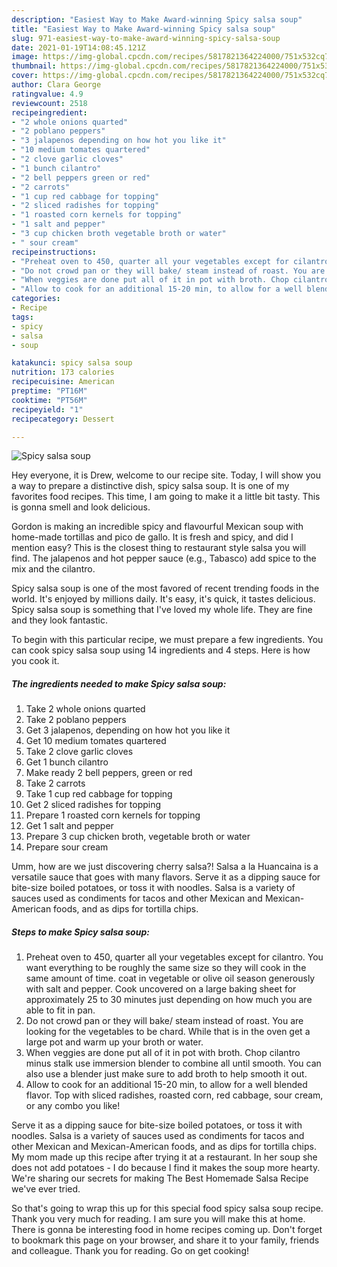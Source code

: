 ```yaml
---
description: "Easiest Way to Make Award-winning Spicy salsa soup"
title: "Easiest Way to Make Award-winning Spicy salsa soup"
slug: 971-easiest-way-to-make-award-winning-spicy-salsa-soup
date: 2021-01-19T14:08:45.121Z
image: https://img-global.cpcdn.com/recipes/5817821364224000/751x532cq70/spicy-salsa-soup-recipe-main-photo.jpg
thumbnail: https://img-global.cpcdn.com/recipes/5817821364224000/751x532cq70/spicy-salsa-soup-recipe-main-photo.jpg
cover: https://img-global.cpcdn.com/recipes/5817821364224000/751x532cq70/spicy-salsa-soup-recipe-main-photo.jpg
author: Clara George
ratingvalue: 4.9
reviewcount: 2518
recipeingredient:
- "2 whole onions quarted"
- "2 poblano peppers"
- "3 jalapenos depending on how hot you like it"
- "10 medium tomates quartered"
- "2 clove garlic cloves"
- "1 bunch cilantro"
- "2 bell peppers green or red"
- "2 carrots"
- "1 cup red cabbage for topping"
- "2 sliced radishes for topping"
- "1 roasted corn kernels for topping"
- "1 salt and pepper"
- "3 cup chicken broth vegetable broth or water"
- " sour cream"
recipeinstructions:
- "Preheat oven to 450, quarter all your vegetables except for cilantro. You want everything to be roughly the same size so they will cook in the same amount of time. coat in vegetable or olive oil season generously with salt and pepper. Cook uncovered on a large baking sheet for approximately 25 to 30 minutes just depending on how much you are able to fit in pan."
- "Do not crowd pan or they will bake/ steam instead of roast. You are looking for the vegetables to be chard. While that is in the oven get a large pot and warm up your broth or water."
- "When veggies are done put all of it in pot with broth. Chop cilantro minus stalk use immersion blender to combine all until smooth. You can also use a blender just make sure to add broth to help smooth it out."
- "Allow to cook for an additional 15-20 min, to allow for a well blended flavor. Top with sliced radishes, roasted corn, red cabbage, sour cream, or any combo you like!"
categories:
- Recipe
tags:
- spicy
- salsa
- soup

katakunci: spicy salsa soup 
nutrition: 173 calories
recipecuisine: American
preptime: "PT16M"
cooktime: "PT56M"
recipeyield: "1"
recipecategory: Dessert

---
```



![Spicy salsa soup](https://img-global.cpcdn.com/recipes/5817821364224000/751x532cq70/spicy-salsa-soup-recipe-main-photo.jpg)

Hey everyone, it is Drew, welcome to our recipe site. Today, I will show you a way to prepare a distinctive dish, spicy salsa soup. It is one of my favorites food recipes. This time, I am going to make it a little bit tasty. This is gonna smell and look delicious.

Gordon is making an incredible spicy and flavourful Mexican soup with home-made tortillas and pico de gallo. It is fresh and spicy, and did I mention easy? This is the closest thing to restaurant style salsa you will find. The jalapenos and hot pepper sauce (e.g., Tabasco) add spice to the mix and the cilantro.

Spicy salsa soup is one of the most favored of recent trending foods in the world. It's enjoyed by millions daily. It's easy, it's quick, it tastes delicious. Spicy salsa soup is something that I've loved my whole life. They are fine and they look fantastic.


To begin with this particular recipe, we must prepare a few ingredients. You can cook spicy salsa soup using 14 ingredients and 4 steps. Here is how you cook it.

<!--inarticleads1-->

##### The ingredients needed to make Spicy salsa soup:

1. Take 2 whole onions quarted
1. Take 2 poblano peppers
1. Get 3 jalapenos, depending on how hot you like it
1. Get 10 medium tomates quartered
1. Take 2 clove garlic cloves
1. Get 1 bunch cilantro
1. Make ready 2 bell peppers, green or red
1. Take 2 carrots
1. Take 1 cup red cabbage for topping
1. Get 2 sliced radishes for topping
1. Prepare 1 roasted corn kernels for topping
1. Get 1 salt and pepper
1. Prepare 3 cup chicken broth, vegetable broth or water
1. Prepare  sour cream


Umm, how are we just discovering cherry salsa?! Salsa a la Huancaina is a versatile sauce that goes with many flavors. Serve it as a dipping sauce for bite-size boiled potatoes, or toss it with noodles. Salsa is a variety of sauces used as condiments for tacos and other Mexican and Mexican-American foods, and as dips for tortilla chips. 

<!--inarticleads2-->

##### Steps to make Spicy salsa soup:

1. Preheat oven to 450, quarter all your vegetables except for cilantro. You want everything to be roughly the same size so they will cook in the same amount of time. coat in vegetable or olive oil season generously with salt and pepper. Cook uncovered on a large baking sheet for approximately 25 to 30 minutes just depending on how much you are able to fit in pan.
1. Do not crowd pan or they will bake/ steam instead of roast. You are looking for the vegetables to be chard. While that is in the oven get a large pot and warm up your broth or water.
1. When veggies are done put all of it in pot with broth. Chop cilantro minus stalk use immersion blender to combine all until smooth. You can also use a blender just make sure to add broth to help smooth it out.
1. Allow to cook for an additional 15-20 min, to allow for a well blended flavor. Top with sliced radishes, roasted corn, red cabbage, sour cream, or any combo you like!


Serve it as a dipping sauce for bite-size boiled potatoes, or toss it with noodles. Salsa is a variety of sauces used as condiments for tacos and other Mexican and Mexican-American foods, and as dips for tortilla chips. My mom made up this recipe after trying it at a restaurant. In her soup she does not add potatoes - I do because I find it makes the soup more hearty. We&#39;re sharing our secrets for making The Best Homemade Salsa Recipe we&#39;ve ever tried. 

So that's going to wrap this up for this special food spicy salsa soup recipe. Thank you very much for reading. I am sure you will make this at home. There is gonna be interesting food in home recipes coming up. Don't forget to bookmark this page on your browser, and share it to your family, friends and colleague. Thank you for reading. Go on get cooking!
